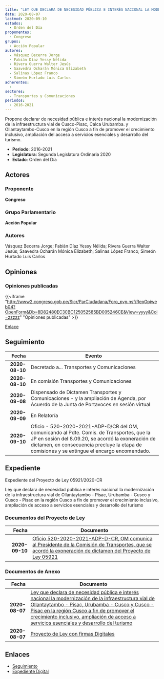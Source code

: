 ```yaml
---
title: "LEY QUE DECLARA DE NECESIDAD PÚBLICA E INTERÉS NACIONAL LA MODERNIZACIÓN DE LA INFRAESTRUCTURA VIAL DE OLLANTAYTAMBO-PISAC, URUBAMBA-CUSCO Y CUSCO-PISAC EN LA REGIÓN CUSCO A FIN DE PROMOVER EL CRECIMIENTO INCLUSIVO, AMPLIACIÓN DE ACCESO A SERVICIOS ESENCIALES Y DESARROLLO DEL TURISMO"
date: 2020-08-07
lastmod: 2020-09-10
estados: 
  - Orden del Día
proponentes: 
  - Congreso
grupos: 
  - Acción Popular
autores: 
  - Vásquez Becerra Jorge
  - Fabián Díaz Yessy Nélida
  - Rivera Guerra Walter Jesús
  - Saavedra Ocharán Mónica Elizabeth
  - Salinas López Franco
  - Simeón Hurtado Luis Carlos
adherentes: 
  - 
sectores: 
  - Transportes y Comunicaciones
periodos: 
  - 2016-2021
---
```


Propone declarar de necesidad pública e interés nacional la modernización de la infraestructura vial de Cusco-Pisac, Calca Urubamba. y Ollantaytambo-Cusco en la región Cusco a fin de promover el crecimiento inclusivo, ampliación del acceso a servicios esenciales y desarrollo del turismo.

- **Periodo**: 2016-2021
- **Legislatura**: Segunda Legislatura Ordinaria 2020
- **Estado**: Orden del Día

## Actores

### Proponente

**Congreso**

### Grupo Parlamentario

**Acción Popular**

### Autores

Vásquez Becerra Jorge; Fabián Díaz Yessy Nélida; Rivera Guerra Walter Jesús; Saavedra Ocharán Mónica Elizabeth; Salinas López Franco; Simeón Hurtado Luis Carlos


## Opiniones

### Opiniones publicadas

{{<iframe "http://www2.congreso.gob.pe/Sicr/ParCiudadana/Foro_pvp.nsf/RepOpiweb04?OpenForm&Db=8D82480EC30BC125052585BD005246CE&View=yyyy&Col=zzzzz" "Opiniones publicadas" >}}

[Enlace](http://www2.congreso.gob.pe/Sicr/ParCiudadana/Foro_pvp.nsf/RepOpiweb04?OpenForm&Db=8D82480EC30BC125052585BD005246CE&View=yyyy&Col=zzzzz)

## Seguimiento

| Fecha | Evento |
|------:|--------|
| **2020-08-10** | Decretado a... Transportes y Comunicaciones|
| **2020-08-10** | En comisión Transportes y Comunicaciones|
| **2020-09-08** | Dispensado de Dictamen Transportes y Comunicaciones - y la ampliación de Agenda, por Acuerdo de la Junta de Portavoces en sesión virtual|
| **2020-09-09** | En Relatoría|
| **2020-09-10** | Oficio - 520-2020-2021-ADP-D/CR del OM, comunicando al Pdte. Comis. de Transportes, que la JP en sesión del 8.09.20, se acordó la exoneración de dictamen, en consecuencia precluye la etapa de comisiones y se extingue el encargo encomendado.|


## Expediente

Expediente del Proyecto de Ley 05921/2020-CR

Ley que declara de necesidad pública e interés nacional la modernización de la infraestructura vial de Ollantaytambo - Pisac, Urubamba - Cusco y Cusco - Pisac en la región Cusco a fin de promover el crecimiento inclusivo, ampliación de acceso a servicios esenciales y desarrollo del turismo


### Documentos del Proyecto de Ley

| Fecha | Documento |
|------:|--------|
| **2020-09-10** | [Oficio 520-2020-2021-ADP-D-CR, OM comunica al Presidente de la Comisión de Transportes, que se acordó la exoneración de dictamen del Proyecto de Ley 05921](http://www.leyes.congreso.gob.pe/Documentos/2016_2021/Oficios/Oficialia_Mayor/OFICIO-520-2020-2021-ADP-D-CR.pdf) |

### Documentos de Anexo

| Fecha | Documento |
|------:|--------|
| **2020-08-07** | [Ley que declara de necesidad pública e interés nacional la modernización de la infraestructura vial de Ollantaytambo - Pisac, Urubamba - Cusco y Cusco - Pisac en la región Cusco a fin de promover el crecimiento inclusivo, ampliación de acceso a servicios esenciales y desarrollo del turismo](http://www.leyes.congreso.gob.pe/Documentos/2016_2021/Proyectos_de_Ley_y_de_Resoluciones_Legislativas/PL05921-20200807.pdf) |
| **2020-08-07** | [Proyecto de Ley con firmas Digitales](http://www.leyes.congreso.gob.pe/Documentos/2016_2021/Proyectos_de_Ley_y_de_Resoluciones_Legislativas/Proyectos_Firmas_digitales/PL05921.pdf) |

## Enlaces 

- [Seguimiento](http://www2.congreso.gob.pehttp://www2.congreso.gob.pe/Sicr/TraDocEstProc/CLProLey2016.nsf/f7fff46988ca05b1052578e100829cc7/d62576e3d1e94b7b052585bd0064115e?OpenDocument)
- [Expediente Digital](http://www2.congreso.gob.pehttp://www2.congreso.gob.pe/Sicr/TraDocEstProc/CLProLey2016.nsf/f7fff46988ca05b1052578e100829cc7/d62576e3d1e94b7b052585bd0064115e?OpenDocument&Click=05257FB7005EB655.eb71d0cf91d8294e05256cdf006b5706/$Body/0.1C6C)
